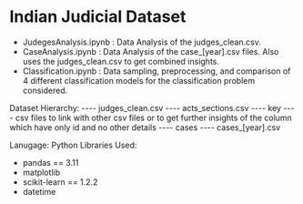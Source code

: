 # Indian Judicial Dataset

- JudegesAnalysis.ipynb : Data Analysis of the judges_clean.csv.
- CaseAnalysis.ipynb : Data Analysis of the case_[year].csv files. Also uses the judges_clean.csv to get combined insights.
- Classification.ipynb : Data sampling, preprocessing, and comparison of 4 different classification models for the classification problem considered.


Dataset Hierarchy:
---- judges_clean.csv
---- acts_sections.csv
---- key
      ---- csv files to link with other csv files or to get further insights of the column which have only id and no other details
---- cases
      ---- cases_[year].csv


Lanugage: Python
Libraries Used:
- pandas == 3.11
- matplotlib
- scikit-learn == 1.2.2
- datetime
